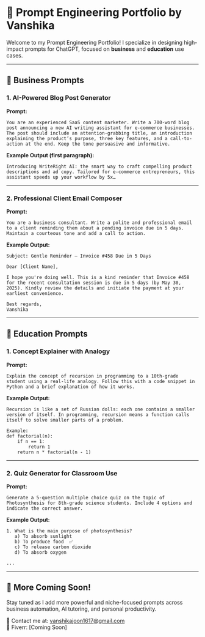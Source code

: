# 📌 Prompt Engineering Portfolio by Vanshika

Welcome to my Prompt Engineering Portfolio! I specialize in designing high-impact prompts for ChatGPT, focused on **business** and **education** use cases.

---

## 📂 Business Prompts

### 1. AI-Powered Blog Post Generator
**Prompt:**
```
You are an experienced SaaS content marketer. Write a 700-word blog post announcing a new AI writing assistant for e-commerce businesses. The post should include an attention-grabbing title, an introduction explaining the product’s purpose, three key features, and a call-to-action at the end. Keep the tone persuasive and informative.
```

**Example Output (first paragraph):**
```
Introducing WriteRight AI: the smart way to craft compelling product descriptions and ad copy. Tailored for e-commerce entrepreneurs, this assistant speeds up your workflow by 5x…
```

---

### 2. Professional Client Email Composer
**Prompt:**
```
You are a business consultant. Write a polite and professional email to a client reminding them about a pending invoice due in 5 days. Maintain a courteous tone and add a call to action.
```

**Example Output:**
```
Subject: Gentle Reminder – Invoice #458 Due in 5 Days

Dear [Client Name],

I hope you're doing well. This is a kind reminder that Invoice #458 for the recent consultation session is due in 5 days (by May 30, 2025). Kindly review the details and initiate the payment at your earliest convenience.

Best regards,  
Vanshika
```

---

## 📂 Education Prompts

### 1. Concept Explainer with Analogy
**Prompt:**
```
Explain the concept of recursion in programming to a 10th-grade student using a real-life analogy. Follow this with a code snippet in Python and a brief explanation of how it works.
```

**Example Output:**
```
Recursion is like a set of Russian dolls: each one contains a smaller version of itself. In programming, recursion means a function calls itself to solve smaller parts of a problem.

Example:
def factorial(n):
    if n == 1:
        return 1
    return n * factorial(n - 1)
```

---

### 2. Quiz Generator for Classroom Use
**Prompt:**
```
Generate a 5-question multiple choice quiz on the topic of Photosynthesis for 8th-grade science students. Include 4 options and indicate the correct answer.
```

**Example Output:**
```
1. What is the main purpose of photosynthesis?
   a) To absorb sunlight  
   b) To produce food  ✅  
   c) To release carbon dioxide  
   d) To absorb oxygen

...
```

---

## 🚀 More Coming Soon!
Stay tuned as I add more powerful and niche-focused prompts across business automation, AI tutoring, and personal productivity.

📧 Contact me at: vanshikajoon1617@gmail.com  
🔗 Fiverr: [Coming Soon]
